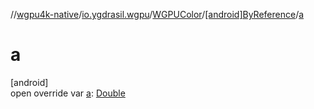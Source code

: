 //[wgpu4k-native](../../../../index.md)/[io.ygdrasil.wgpu](../../index.md)/[WGPUColor](../index.md)/[[android]ByReference](index.md)/[a](a.md)

# a

[android]\
open override var [a](a.md): [Double](https://kotlinlang.org/api/core/kotlin-stdlib/kotlin/-double/index.html)